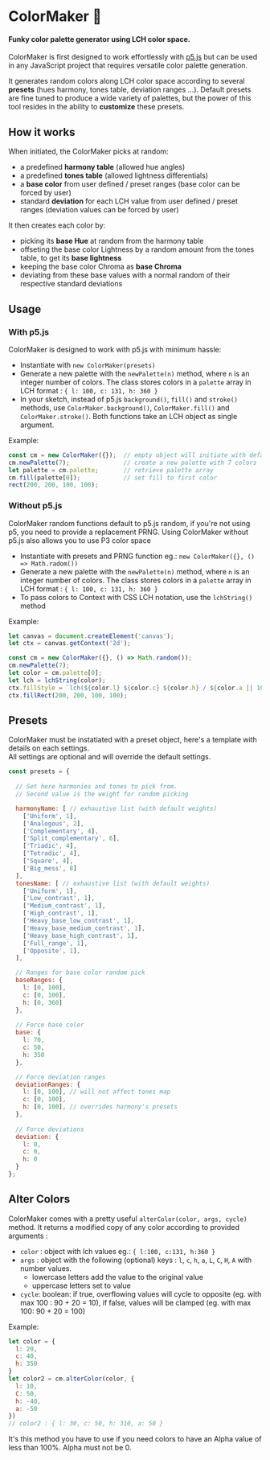 # ColorMaker 🌈

#### Funky color palette generator using LCH color space. 

ColorMaker is first designed to work effortlessly with [p5.js](https://p5js.org/) but can be used in any JavaScript project that requires versatile color palette generation.

It generates random colors along LCH color space according to several **presets** (hues harmony, tones table, deviation ranges …). Default presets are fine tuned to produce a wide variety of palettes, but the power of this tool resides in the ability to **customize** these presets.

## How it works

When initiated, the ColorMaker picks at random:
- a predefined **harmony table** (allowed hue angles)
- a predefined **tones table** (allowed lightness differentials)
- a **base color** from user defined / preset ranges (base color can be forced by user)
- standard **deviation** for each LCH value from user defined / preset ranges (deviation values can be forced by user)

It then creates each color by:
- picking its **base Hue** at random from the harmony table
- offseting the base color Lightness by a random amount from the tones table, to get its **base lightness**
- keeping the base color Chroma as **base Chroma**
- deviating from these base values with a normal random of their respective standard deviations


## Usage

### With p5.js

ColorMaker is designed to work with p5.js with minimum hassle:
- Instantiate with `new ColorMaker(presets)`
- Generate a new palette with the `newPalette(n)` method, where `n` is an integer number of colors. The class stores colors in a `palette` array in LCH format : `{ l: 100, c: 131, h: 360 }`
- In your sketch, instead of p5.js `background()`, `fill()` and `stroke()` methods, use `ColorMaker.background()`, `ColorMaker.fill()` and `ColorMaker.stroke()`. Both functions take an LCH object as single argument.

Example:
```js
const cm = new ColorMaker({});  // empty object will initiate with default settings
cm.newPalette(7);               // create a new palette with 7 colors
let palette = cm.palette;       // retrieve palette array
cm.fill(palette[0]);            // set fill to first color
rect(200, 200, 100, 100);
```

### Without p5.js

ColorMaker random functions default to p5.js random, if you're not using p5, you need to provide a replacement PRNG. Using ColorMaker without p5.js also allows you to use P3 color space
- Instantiate with presets and PRNG function eg.: `new ColorMaker({}, () => Math.radom())`
- Generate a new palette with the `newPalette(n)` method, where `n` is an integer number of colors. The class stores colors in a `palette` array in LCH format : `{ l: 100, c: 131, h: 360 }`
- To pass colors to Context with CSS LCH notation, use the `lchString()` method
  
Example:
```js
let canvas = document.createElement('canvas');
let ctx = canvas.getContext('2d');

const cm = new ColorMaker({}, () => Math.random());
cm.newPalette(7);
let color = cm.palette[0];
let lch = lchString(color);
ctx.fillStyle = `lch(${color.l} ${color.c} ${color.h} / ${color.a || 100}%)`;
ctx.fillRect(200, 200, 100, 100);
```


## Presets
ColorMaker must be instatiated with a preset object, here's a template with details on each settings.  
All settings are optional and will override the default settings.

```js
const presets = {
  
  // Set here harmonies and tones to pick from.
  // Second value is the weight for random picking

  harmonyName: [ // exhaustive list (with default weights)
    ['Uniform', 1], 
    ['Analogous', 2], 
    ['Complementary', 4],
    ['Split_complementary', 6],
    ['Triadic', 4],
    ['Tetradic', 4],
    ['Square', 4],
    ['Big_mess', 8]
  ],
  tonesName: [ // exhaustive list (with default weights)
    ['Uniform', 1],
    ['Low_contrast', 1],
    ['Medium_contrast', 1],
    ['High_contrast', 1],
    ['Heavy_base_low_contrast', 1],
    ['Heavy_base_medium_contrast', 1],
    ['Heavy_base_high_contrast', 1],
    ['Full_range', 1],
    ['Opposite', 1],
  ],

  // Ranges for base color random pick
  baseRanges: {
    l: [0, 100],
    c: [0, 100],
    h: [0, 360]
  },
  
  // Force base color 
  base: {
    l: 70,
    c: 50,
    h: 350
  },

  // Force deviation ranges
  deviationRanges: {
    l: [0, 100], // will not affect tones map
    c: [0, 100],
    h: [0, 100], // overrides harmony's presets
  },
  
  // Force deviations 
  deviation: {
    l: 0,
    c: 0,
    h: 0
  }
};
```

## Alter Colors
ColorMaker comes with a pretty useful `alterColor(color, args, cycle)` method. It returns a modified copy of any color according to provided arguments :
- `color` : object with lch values eg.: `{ l:100, c:131, h:360 }`
- `args` : object with the following (optional) keys : `l`, `c`, `h`, `a`, `L`, `C`, `H`, `A` with number values.
  - lowercase letters add the value to the original value
  - uppercase letters set to value
- `cycle`: boolean: if true, overflowing values will cycle to opposite (eg. with max 100 : 90 + 20 = 10), if false, values will be clamped (eg. with max 100: 90 + 20 = 100)

Example: 
```js
let color = {
  l: 20,
  c: 40,
  h: 350
}
let color2 = cm.alterColor(color, {
  l: 10,
  C: 50,
  h: -40,
  a: -50
})
// color2 : { l: 30, c: 50, h: 310, a: 50 }
```
It's this method you have to use if you need colors to have an Alpha value of less than 100%. Alpha must not be 0.